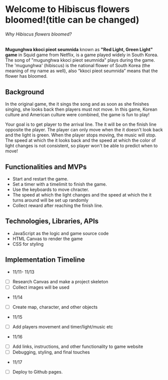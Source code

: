 # Welcome to Hibiscus flowers bloomed!(title can be changed)

######  Why Hibiscus flowers bloomed?
**Mugunghwa kkoci pieot seumnida** known as  __"Red Light, Green Light" game__ in Squid game from Netflix, is a game played widely in South Korea. The song of "mugunghwa kkoci pieot seumnida" plays during the game. The 'mugunghwa' (hibiscus) is the national flower of South Korea (the meaning of my name as well), also  “kkoci pieot seumnida” means that the flower has bloomed. 

## Background
In the original game, the it sings the song and as soon as she finishes singing, she looks back then players must not move. In this game, Korean culture and American culture were combined, the game is fun to play!

Your goal is to get player to the arrival line. The it will be on the finish line opposite the player. The player can only move when the it doesn't look back and the light is green. When the player stops moving, the music will stop. The speed at which the it looks back and the speed at which the color of light changes is not consistent, so player won't be able to predict when to move!

## Functionalities and MVPs
* Start and restart the game.
* Set a timer with a timelimit to finish the game.
* Use the keyboards to move chracter.
* The speed at which the light changes and the speed at which the it turns around will be set up    randomly
* Collect reward after reaching the finish line. 

## Technologies, Libraries, APIs
* JavaScript as the logic and game source code
* HTML Canvas to render the game
* CSS for styling

## Implementation Timeline
* 11/11- 11/13
- [ ] Research Canvas and make a project skeleton
- [ ] Collect images will be used

* 11/14
- [ ] Create map, character, and other objects

* 11/15
- [ ] Add players movement and timer/light/music etc

* 11/16
- [ ] Add links, instructions, and other functionality to game website
- [ ] Debugging, styling, and final touches

* 11/17
- [ ] Deploy to Github pages.
